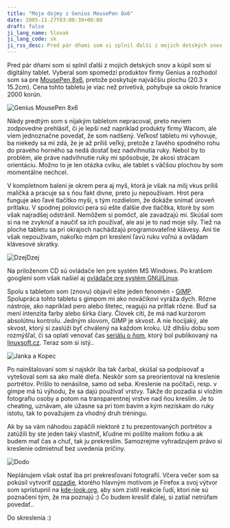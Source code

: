 ```yaml
---
title: "Moje dojmy z Genius MousePen 8x6"
date: 2005-11-27T03:00:39+00:00
draft: false
ji_lang_name: Slovak
ji_lang_code: sk
ji_rss_desc: Pred pár dňami som si splnil ďalší z mojich detských snov a kúpil som si digitálny tablet.
---
```


Pred pár dňami som si splnil ďalší z mojich detských snov a kúpil som si digitálny tablet. 
Vyberal som spomedzi produktov firmy Genius a rozhodol som sa pre [MousePen 8x6][1], pretože poskytuje najväčšiu plochu (20.3 x 15.2cm). 
Cena tohto tabletu je viac než prívetivá, pohybuje sa okolo hranice 2000 korún.

![Genius MousePen 8x6](tablet.jpg)

Nikdy predtým som s nijakým tabletom nepracoval, preto neviem zodpovedne prehlásiť, či je lepší než napríklad produkty firmy Wacom, ale viem jednoznačne povedať, že som nadšený. 
Veľkosť tabletu mi vyhovuje, ba niekedy sa mi zdá, že je až príliš veľký, pretože z ľavého spodného rohu do pravého horného sa nedá dostať bez nadvihnutia ruky. 
Nebol by to problém, ale práve nadvihnutie ruky mi spôsobuje, že akosi strácam orientáciu. 
Možno to je len otázka cviku, ale tablet s väčšou plochou by som momentálne nechcel.

V kompletnom balení je okrem pera aj myš, ktorá je však na môj vkus príliš maličká a pracuje sa s ňou fakt divne, preto ju nepoužívam. 
Hrot pera funguje ako ľavé tlačítko myši, s tým rozdielom, že dokáže snímať úroveň prítlaku. 
V spodnej polovici pera sú ešte ďalšie dve tlačítka, ktoré by som však najradšej odstránil. 
Nemôžem si pomôcť, ale zavadzajú mi. 
Skúšal som si na ne zvyknúť a naučiť sa ich používať, ale asi je to nad moje sily. 
Tiež na ploche tabletu sa pri okrajoch nachádzajú programovateľné klávesy. 
Ani tie však nepoužívam, nakoľko mám pri kreslení ľavú ruku voľnú a ovládam klávesové skratky.

![DzejDzej](jj.jpg)

Na priloženom CD sú ovládače len pre systém MS Windows. 
Po kratšom googlení som však našiel aj [ovládače pre systém GNU/Linux][2].

Spolu s tabletom som (znovu) objavil ešte jeden fenomén - [GIMP][3]. 
Spolupráca tohto tabletu s gimpom mi ako nováčikovi vyráža dych. 
Rôzne nástroje, ako napríklad pero alebo štetec, reagujú na prítlak rôzne. 
Buď sa mení intenzita farby alebo šírka čiary. 
Človek cíti, že má nad kurzorom absolútnu kontrolu. 
Jedným slovom, GIMP je skvost. 
A nie hocijaký, ale skvost, ktorý si zaslúži byť chválený na každom kroku. 
Už dlhšiu dobu som rozmýšľal, či sa oplatí venovať čas [seriálu o ňom][4], ktorý bol publikovaný na [linuxsoft.cz][5]. 
Teraz som si istý..

![Janka a Kopec](jankaakopec.jpg)

Po nainštalovaní som si najskôr iba tak čarbal, skúšal sa podpisovať a vytešoval som sa ako malé dieťa. 
Neskôr som sa preorientoval na kreslenie portrétov. 
Prišlo to nenásilne, samo od seba. 
Kreslenie na počítači, resp. v gimpe má tú výhodu, že sa dajú používať vrstvy. 
Takže do pozadia si vložím fotografiu osoby a potom na transparentnej vrstve nad ňou kreslím. 
Je to cheating, uznávam, ale úžasne sa pri tom bavím a kým nezískam do ruky istotu, tak to považujem za vhodný druh tréningu.

Ak by sa vám náhodou zapáčili niektoré z tu prezentovaných portrétov a zatúžili by ste jeden taký vlastniť, kľudne mi pošlite mailom fotku a ak budem mať čas a chuť, tak ju prekreslím. 
Samozrejme vyhradzujem právo si kreslenie odmietnuť bez uvedenia príčiny.

![Dodo](dodo.jpg)

Neplánujem však ostať iba pri prekresľovaní fotografií. 
Včera večer som sa pokúsil vytvoriť [pozadie][6], ktorého hlavným motívom je Firefox a svoj výtvor som sprístupnil na [kde-look.org][7], aby som zistil reakcie ľudí, ktorí nie sú poznačení tým, že ma poznajú :) 
Čo budem kresliť ďalej, si zatiaľ netrúfam povedať..

Do skreslenia :)

[1]: http://www.geniusnet.com.tw/product/product-1.asp?pdtno=483
[2]: http://www.stud.fit.vutbr.cz/~xhorak28/index.php?page=WizardPen_Driver
[3]: https://www.gimp.org
[4]: http://archiv.linuxsoft.cz/article.php?id_article=195
[5]: http://www.linuxsoft.cz
[6]: firefox.jpg
[7]: https://www.pling.com/s/Wallpapers/p/1077843
